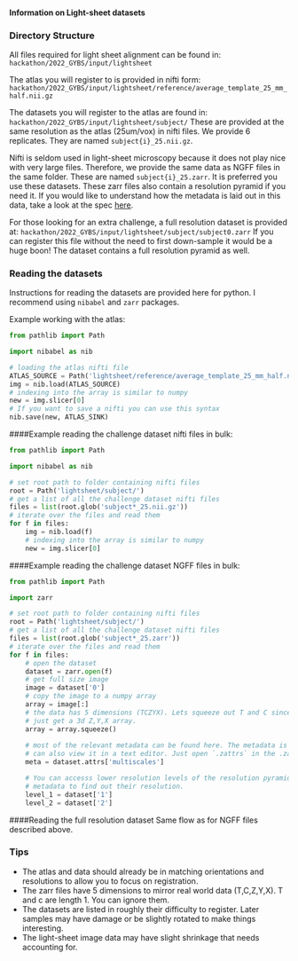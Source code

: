 #### Information on Light-sheet datasets

### Directory Structure

All files required for light sheet alignment can be found in:
`hackathon/2022_GYBS/input/lightsheet`

The atlas you will register to is provided in nifti form:
`hackathon/2022_GYBS/input/lightsheet/reference/average_template_25_mm_half.nii.gz`

The datasets you will register to the atlas are found in:
`hackathon/2022_GYBS/input/lightsheet/subject/`
These are provided at the same resolution as the atlas (25um/vox) in nifti files. We provide 6
replicates. They are named `subject{i}_25.nii.gz`. 

Nifti is seldom used in light-sheet microscopy
because it does not play nice with very large files. Therefore, we provide the same data as NGFF
files in the same folder. These are named `subject{i}_25.zarr`. It is preferred you use these
datasets. These zarr files also contain a resolution pyramid if you need it. If you would like to
understand how the metadata is laid out in this data, take a look at the spec
[here](https://ngff.openmicroscopy.org/latest/).

For those looking for an extra challenge, a full resolution dataset is provided at:
`hackathon/2022_GYBS/input/lightsheet/subject/subject0.zarr`
If you can register this file without the need to first down-sample it would be a huge boon! The
dataset contains a full resolution pyramid as well.

### Reading the datasets

Instructions for reading the datasets are provided here for python. I recommend using `nibabel`
and `zarr` packages.

Example working with the atlas:

```python
from pathlib import Path

import nibabel as nib

# loading the atlas nifti file
ATLAS_SOURCE = Path('lightsheet/reference/average_template_25_mm_half.nii.gz')
img = nib.load(ATLAS_SOURCE)
# indexing into the array is similar to numpy
new = img.slicer[0]
# If you want to save a nifti you can use this syntax
nib.save(new, ATLAS_SINK)
```

####Example reading the challenge dataset nifti files in bulk:

```python
from pathlib import Path

import nibabel as nib

# set root path to folder containing nifti files
root = Path('lightsheet/subject/')
# get a list of all the challenge dataset nifti files
files = list(root.glob('subject*_25.nii.gz'))
# iterate over the files and read them
for f in files:
    img = nib.load(f)
    # indexing into the array is similar to numpy
    new = img.slicer[0]
```

####Example reading the challenge dataset NGFF files in bulk:

```python
from pathlib import Path

import zarr

# set root path to folder containing nifti files
root = Path('lightsheet/subject/')
# get a list of all the challenge dataset nifti files
files = list(root.glob('subject*_25.zarr'))
# iterate over the files and read them
for f in files:
    # open the dataset
    dataset = zarr.open(f)
    # get full size image
    image = dataset['0']
    # copy the image to a numpy array 
    array = image[:]
    # the data has 5 dimensions (TCZYX). Lets squeeze out T and C since the have length 1 to 
    # just get a 3d Z,Y,X array.
    array = array.squeeze()
    
    # most of the relevant metadata can be found here. The metadata is stored as a json so you 
    # can also view it in a text editor. Just open `.zattrs` in the .zarr root directory. 
    meta = dataset.attrs['multiscales']

    # You can accesss lower resolution levels of the resolution pyramid like this. Parse the 
    # metadata to find out their resolution. 
    level_1 = dataset['1']
    level_2 = dataset['2']
```

####Reading the full resolution dataset
Same flow as for NGFF files described above.

### Tips

- The atlas and data should already be in matching orientations and resolutions to allow you to
  focus on registration.
- The zarr files have 5 dimensions to mirror real world data (T,C,Z,Y,X). T and c are length 1. You
  can ignore them.
- The datasets are listed in roughly their difficulty to register. Later samples may have damage or
  be slightly rotated to make things interesting.
- The light-sheet image data may have slight shrinkage that needs accounting for.
